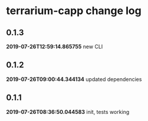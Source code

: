 # terrarium-capp change log
## 0.1.3
**2019-07-26T12:59:14.865755**
new CLI




## 0.1.2
**2019-07-26T09:00:44.344134**
updated dependencies




## 0.1.1
**2019-07-26T08:36:50.044583**
init, tests working


